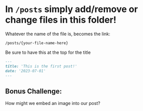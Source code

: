# In `/posts` simply add/remove or change files in this folder!

Whatever the name of the file is, becomes the link:

`/posts/{your-file-name-here}`

Be sure to have this at the top for the title

```markdown
---
title: 'This is the first post!'
date: '2023-07-01'
---
```

## Bonus Challenge: 
How might we embed an image into our post?
